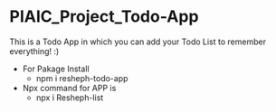 # **PIAIC_Project_Todo-App**
This is a Todo App in which you can add your Todo List to remember everything!  :)
* For Pakage Install
  * npm i resheph-todo-app
* Npx command for APP is
  * npx i Resheph-list
